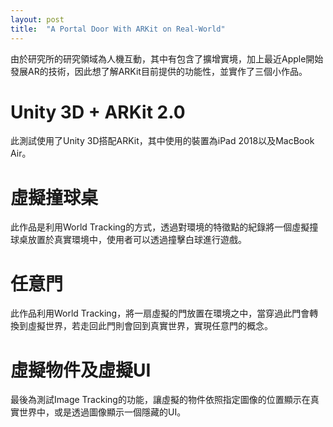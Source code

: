 ```yaml
---
layout: post
title:  "A Portal Door With ARKit on Real-World"
---
```


由於研究所的研究領域為人機互動，其中有包含了擴增實境，加上最近Apple開始發展AR的技術，因此想了解ARKit目前提供的功能性，並實作了三個小作品。

# Unity 3D + ARKit 2.0 #
此測試使用了Unity 3D搭配ARKit，其中使用的裝置為iPad 2018以及MacBook Air。

# 虛擬撞球桌 #
此作品是利用World Tracking的方式，透過對環境的特徵點的紀錄將一個虛擬撞球桌放置於真實環境中，使用者可以透過撞擊白球進行遊戲。

# 任意門 #
此作品利用World Tracking，將一扇虛擬的門放置在環境之中，當穿過此門會轉換到虛擬世界，若走回此門則會回到真實世界，實現任意門的概念。

# 虛擬物件及虛擬UI #
最後為測試Image Tracking的功能，讓虛擬的物件依照指定圖像的位置顯示在真實世界中，或是透過圖像顯示一個隱藏的UI。
